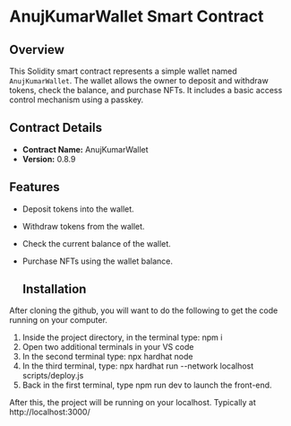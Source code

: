 # AnujKumarWallet Smart Contract

## Overview

This Solidity smart contract represents a simple wallet named `AnujKumarWallet`. The wallet allows the owner to deposit and withdraw tokens, check the balance, and purchase NFTs. It includes a basic access control mechanism using a passkey.

## Contract Details

- **Contract Name:** AnujKumarWallet
- **Version:** 0.8.9

## Features

- Deposit tokens into the wallet.
- Withdraw tokens from the wallet.
- Check the current balance of the wallet.
- Purchase NFTs using the wallet balance.

  ## Installation

After cloning the github, you will want to do the following to get the code running on your computer.

1. Inside the project directory, in the terminal type: npm i
2. Open two additional terminals in your VS code
3. In the second terminal type: npx hardhat node
4. In the third terminal, type: npx hardhat run --network localhost scripts/deploy.js
5. Back in the first terminal, type npm run dev to launch the front-end.

After this, the project will be running on your localhost. 
Typically at http://localhost:3000/

